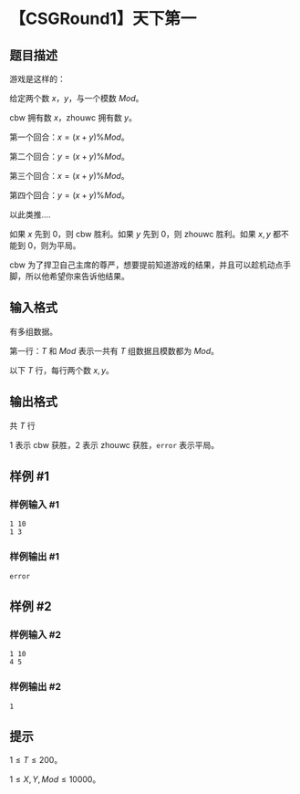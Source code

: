 # 【CSGRound1】天下第一

## 题目描述

游戏是这样的：

给定两个数 $x$，$y$，与一个模数 $Mod$。

cbw 拥有数 $x$，zhouwc 拥有数 $y$。

第一个回合：$x=(x+y)\%Mod$。

第二个回合：$y=(x+y)\%Mod$。

第三个回合：$x=(x+y)\%Mod$。

第四个回合：$y=(x+y)\%Mod$。

以此类推....

如果 $x$ 先到 $0$，则 cbw 胜利。如果 $y$ 先到 $0$，则 zhouwc 胜利。如果 $x,y$ 都不能到 $0$，则为平局。

cbw 为了捍卫自己主席的尊严，想要提前知道游戏的结果，并且可以趁机动点手脚，所以他希望你来告诉他结果。

## 输入格式

有多组数据。

第一行：$T$ 和 $Mod$ 表示一共有 $T$ 组数据且模数都为 $Mod$。

以下 $T$ 行，每行两个数 $x,y$。

## 输出格式

共 $T$ 行

$1$ 表示 cbw 获胜，$2$ 表示 zhouwc 获胜，```error``` 表示平局。

## 样例 #1

### 样例输入 #1
```
1 10
1 3
```

### 样例输出 #1

```
error
```

## 样例 #2

### 样例输入 #2
```
1 10
4 5
```

### 样例输出 #2

```
1
```

## 提示

$1 \leq T \leq 200$。

$1 \leq X,Y,Mod \leq 10000$。
